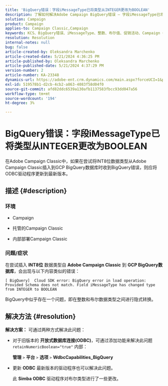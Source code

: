 ```yaml
---
title: 'BigQuery错误：字段iMessageType已将类型从INTEGER更改为BOOLEAN'
description: 了解如何解决Adobe Campaign BigQuery错误 — 字段iMessageType已将类型从INTEGER更改为BOOLEAN。
solution: Campaign
product: Campaign
applies-to: Campaign Classic,Campaign
keywords: KCS、BigQuery错误、iMessageType、整数、布尔值、促销活动、Campaign Classic
resolution: Resolution
internal-notes: null
bug: false
article-created-by: Oleksandra Marchenko
article-created-date: 5/21/2024 4:36:25 PM
article-published-by: Oleksandra Marchenko
article-published-date: 5/21/2024 4:37:29 PM
version-number: 2
article-number: KA-23348
dynamics-url: https://adobe-ent.crm.dynamics.com/main.aspx?forceUCI=1&pagetype=entityrecord&etn=knowledgearticle&id=68d9c942-9017-ef11-9f8a-6045bd006b25
exl-id: 519578b1-d2cb-4cb2-a863-4083f58d04f0
source-git-commit: afd82ddc6539a130afb1137583fbcc93dd047a56
workflow-type: tm+mt
source-wordcount: '194'
ht-degree: 3%

---
```


# BigQuery错误：字段iMessageType已将类型从INTEGER更改为BOOLEAN


在Adobe Campaign Classic中，如果在尝试将INT8位数据类型从Adobe Campaign Classic插入到GCP BigQuery数据库时收到BigQuery错误，则应将ODBC驱动程序更新到最新版本。

## 描述 {#description}


### <b>环境</b>

- Campaign


- 托管的Campaign Classic


- 内部部署Campaign Classic




### <b>问题/症状</b>

在尝试插入 <b>INT8位</b> 数据类型自 <b>Adobe Campaign Classic</b> 到 <b>GCP BigQuery数据库</b>，会出现与以下内容类似的错误：


```
[ BigQuery]  Cloud SDK error: BigQuery error in load operation: Provided Schema does not match. Field iMessageType has changed type from INTEGER to BOOLEAN
```




BigQuery中似乎存在一个问题，即在整数和布尔数据类型之间进行隐式转换。




## 解决方法 {#resolution}

<b>解决方案：</b>
可通过两种方式解决此问题：

- 对于旧版本的 <b>开放式数据库连接(ODBC)</b>，可通过添加功能来解决此问题 `retainNumericBoolean="true"` 内部：



  <b>管理</b> `>`  <b>平台</b> `>`  <b>选项</b> `>`  <b>WdbcCapabilities_BigQuery</b>


- 更新 <b>ODBC</b> 最新版本的驱动程序也可以解决此问题。



  此 <b>Simba ODBC</b> 驱动程序对布尔类型进行了一些更改。
